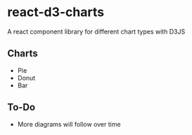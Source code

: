 # react-d3-charts

A react component library for different chart types with D3JS

## Charts

* Pie
* Donut
* Bar

## To-Do

* More diagrams will follow over time